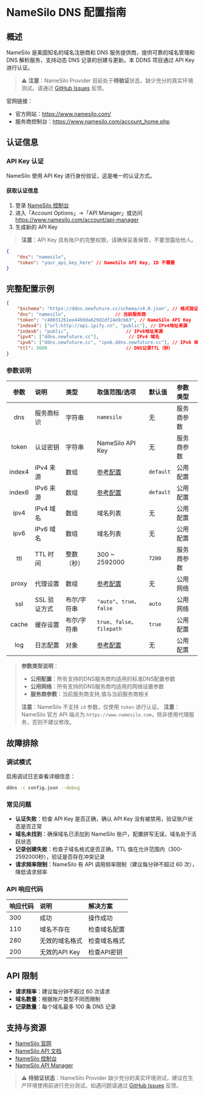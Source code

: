 # NameSilo DNS 配置指南

## 概述

NameSilo 是美国知名的域名注册商和 DNS 服务提供商，提供可靠的域名管理和 DNS 解析服务，支持动态 DNS 记录的创建与更新。本 DDNS 项目通过 API Key 进行认证。

> ⚠️ **注意**：NameSilo Provider 目前处于**待验证**状态，缺少充分的真实环境测试。请通过 [GitHub Issues](https://github.com/NewFuture/DDNS/issues) 反馈。

官网链接：

- 官方网站：<https://www.namesilo.com/>
- 服务商控制台：<https://www.namesilo.com/account_home.php>

## 认证信息

### API Key 认证

NameSilo 使用 API Key 进行身份验证，这是唯一的认证方式。

#### 获取认证信息

1. 登录 [NameSilo 控制台](https://www.namesilo.com/account_home.php)
2. 进入「Account Options」→「API Manager」或访问 <https://www.namesilo.com/account/api-manager>
3. 生成新的 API Key

> **注意**：API Key 具有账户的完整权限，请确保妥善保管，不要泄露给他人。

```json
{
    "dns": "namesilo",
    "token": "your_api_key_here" // NameSilo API Key, ID 不需要
}
```

## 完整配置示例

```json
{
    "$schema": "https://ddns.newfuture.cc/schema/v4.0.json", // 格式验证
    "dns": "namesilo",                  // 当前服务商
    "token": "c40031261ee449dda629d2df14e9cb63", // NameSilo API Key
    "index4": ["url:http://api.ipify.cn", "public"], // IPv4地址来源
    "index6": "public",                     // IPv6地址来源
    "ipv4": ["ddns.newfuture.cc"],           // IPv4 域名
    "ipv6": ["ddns.newfuture.cc", "ipv6.ddns.newfuture.cc"], // IPv6 域名
    "ttl": 3600                             // DNS记录TTL（秒）
}
```

### 参数说明

| 参数    | 说明         | 类型           | 取值范围/选项                       | 默认值    | 参数类型   |
| :-----: | :----------- | :------------- | :--------------------------------- | :-------- | :--------- |
| dns     | 服务商标识   | 字符串         | `namesilo`                         | 无        | 服务商参数 |
| token   | 认证密钥     | 字符串         | NameSilo API Key                   | 无        | 服务商参数 |
| index4  | IPv4 来源     | 数组           | [参考配置](../json.md#ipv4-ipv6)  | `default` | 公用配置   |
| index6  | IPv6 来源     | 数组           | [参考配置](../json.md#ipv4-ipv6)   | `default` | 公用配置   |
| ipv4    | IPv4 域名     | 数组           | 域名列表                           | 无        | 公用配置   |
| ipv6    | IPv6 域名     | 数组           | 域名列表                           | 无        | 公用配置   |
| ttl     | TTL 时间      | 整数（秒）     | 300 ~ 2592000                | `7200`    | 服务商参数 |
| proxy   | 代理设置      | 数组           | [参考配置](../json.md#proxy)        | 无        | 公用网络   |
| ssl     | SSL 验证方式  | 布尔/字符串    | `"auto"`、`true`、`false`            | `auto`    | 公用网络   |
| cache   | 缓存设置      | 布尔/字符串    | `true`、`false`、`filepath`        | `true`    | 公用配置   |
| log     | 日志配置      | 对象           | [参考配置](../json.md#log)             | 无        | 公用配置   |

> **参数类型说明**：  
>
> - **公用配置**：所有支持的DNS服务商均适用的标准DNS配置参数  
> - **公用网络**：所有支持的DNS服务商均适用的网络设置参数  
> - **服务商参数**：当前服务商支持,值与当前服务商相关
>
> **注意**：NameSilo 不支持 `id` 参数，仅使用 `token` 进行认证。
> **注意**：NameSilo 官方 API 端点为 `https://www.namesilo.com`，除非使用代理服务，否则不建议修改。

## 故障排除

### 调试模式

启用调试日志查看详细信息：

```sh
ddns -c config.json --debug
```

### 常见问题

- **认证失败**：检查 API Key 是否正确，确认 API Key 没有被禁用，验证账户状态是否正常
- **域名未找到**：确保域名已添加到 NameSilo 账户，配置拼写无误，域名处于活跃状态
- **记录创建失败**：检查子域名格式是否正确，TTL 值在允许范围内（300-2592000秒），验证是否存在冲突记录
- **请求频率限制**：NameSilo 有 API 调用频率限制（建议每分钟不超过 60 次），降低请求频率

### API 响应代码

| 响应代码 | 说明         | 解决方案           |
| :------ | :----------- | :----------------- |
| 300     | 成功         | 操作成功           |
| 110     | 域名不存在   | 检查域名配置       |
| 280     | 无效的域名格式 | 检查域名格式       |
| 200     | 无效的API Key | 检查API密钥        |

## API 限制

- **请求频率**：建议每分钟不超过 60 次请求
- **域名数量**：根据账户类型不同而限制
- **记录数量**：每个域名最多 100 条 DNS 记录

## 支持与资源

- [NameSilo 官网](https://www.namesilo.com/)
- [NameSilo API 文档](https://www.namesilo.com/api-reference)
- [NameSilo 控制台](https://www.namesilo.com/account_home.php)
- [NameSilo API Manager](https://www.namesilo.com/account/api-manager)

> ⚠️ **待验证状态**：NameSilo Provider 缺少充分的真实环境测试，建议在生产环境使用前进行充分测试。如遇问题请通过 [GitHub Issues](https://github.com/NewFuture/DDNS/issues) 反馈。
